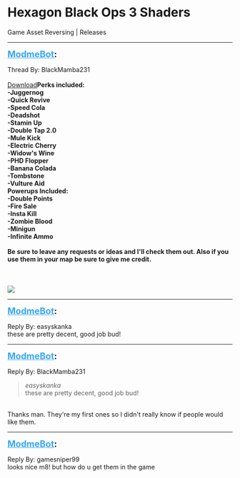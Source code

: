 # Hexagon Black Ops 3 Shaders
Game Asset Reversing | Releases

---
<strong style="font-size: 1.4em;"><span style="text-decoration: underline;text-decoration-color: #34a7f9;"><span style="color:#34a7f9;">ModmeBot</span></span>:</strong>

<p>Thread By: BlackMamba231<br /><span style="color:#ff0000;"></span><br /><a href="https://mega.nz/#!7s8xEDIQ!-iZ6VnC68rmIToJ8VjD2GUr3r4q39QbdmxVDV0tpjbo">Download</a><strong>Perks included:</strong><br /><strong>-Juggernog</strong><br /><strong>-Quick Revive</strong><br /><strong>-Speed Cola</strong><br /><strong>-Deadshot</strong><br /><strong>-Stamin Up</strong><br /><strong>-Double Tap 2.0</strong><br /><strong>-Mule Kick</strong><br /><strong>-Electric Cherry</strong><br /><strong>-Widow&#39;s Wine</strong><br /><strong>-PHD Flopper</strong><br /><strong>-Banana Colada</strong><br /><strong>-Tombstone</strong><br /><strong>-Vulture Aid</strong><br /><strong>Powerups Included:</strong><br /><strong>-Double Points</strong><br /><strong>-Fire Sale</strong><br /><strong>-Insta Kill</strong><br /><strong>-Zombie Blood</strong><br /><strong>-Minigun</strong><br /><strong>-Infinite Ammo</strong><br /> <br /><strong>Be sure to leave any requests or ideas and I&#39;ll check them out. Also if you use them in your map be sure to give me credit.</strong><br /> <br /> <br /><strong></strong><br /><img style="max-width: 500px;" src="http://i.imgur.com/48tTBHl.png"></p>

---
<strong style="font-size: 1.4em;"><span style="text-decoration: underline;text-decoration-color: #34a7f9;"><span style="color:#34a7f9;">ModmeBot</span></span>:</strong>

<p>Reply By: easyskanka<br />these are pretty decent, good job bud!</p>

---
<strong style="font-size: 1.4em;"><span style="text-decoration: underline;text-decoration-color: #34a7f9;"><span style="color:#34a7f9;">ModmeBot</span></span>:</strong>

<p>Reply By: BlackMamba231<br /><blockquote><em>easyskanka</em><br />these are pretty decent, good job bud!</blockquote><br /> Thanks man. They&#39;re my first ones so I didn&#39;t really know if people would like them.</p>

---
<strong style="font-size: 1.4em;"><span style="text-decoration: underline;text-decoration-color: #34a7f9;"><span style="color:#34a7f9;">ModmeBot</span></span>:</strong>

<p>Reply By: gamesniper99<br />looks nice m8! but how do u get them in the game</p>
